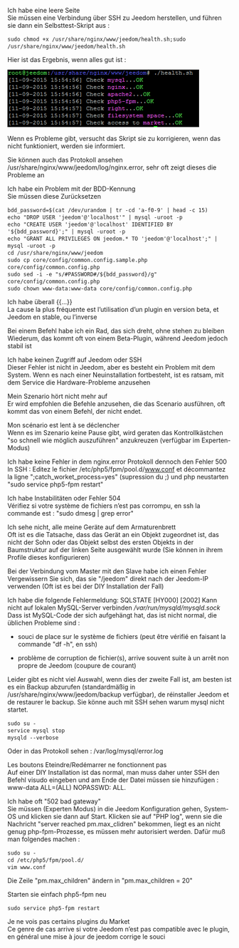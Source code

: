 Ich habe eine leere Seite  
Sie müssen eine Verbindung über SSH zu Jeedom herstellen, und führen sie dann ein Selbsttest-Skript aus :

<!-- -->

    sudo chmod +x /usr/share/nginx/www/jeedom/health.sh;sudo /usr/share/nginx/www/jeedom/health.sh

Hier ist das Ergebnis, wenn alles gut ist :

![](../images/depannage.png)

Wenn es Probleme gibt, versucht das Skript sie zu korrigieren, wenn das nicht funktioniert, werden sie informiert.

Sie können auch das Protokoll ansehen /usr/share/nginx/www/jeedom/log/nginx.error, sehr oft zeigt dieses die Probleme an

Ich habe ein Problem mit der BDD-Kennung  
Sie müssen diese Zurücksetzen

<!-- -->

    bdd_password=$(cat /dev/urandom | tr -cd 'a-f0-9' | head -c 15)
    echo "DROP USER 'jeedom'@'localhost'" | mysql -uroot -p
    echo "CREATE USER 'jeedom'@'localhost' IDENTIFIED BY '${bdd_password}';" | mysql -uroot -p
    echo "GRANT ALL PRIVILEGES ON jeedom.* TO 'jeedom'@'localhost';" | mysql -uroot -p
    cd /usr/share/nginx/www/jeedom
    sudo cp core/config/common.config.sample.php core/config/common.config.php
    sudo sed -i -e "s/#PASSWORD#/${bdd_password}/g" core/config/common.config.php
    sudo chown www-data:www-data core/config/common.config.php

Ich habe überall {{…}}  
La cause la plus fréquente est l’utilisation d’un plugin en version beta, et Jeedom en stable, ou l’inverse

Bei einem Befehl habe ich ein Rad, das sich dreht, ohne stehen zu bleiben  
Wiederum, das kommt oft von einem Beta-Plugin, während Jeedom jedoch stabil ist

Ich habe keinen Zugriff auf Jeedom oder SSH  
Dieser Fehler ist nicht in Jeedom, aber es besteht ein Problem mit dem System. Wenn es nach einer Neuinstallation fortbesteht, ist es ratsam, mit dem Service die Hardware-Probleme anzusehen

Mein Szenario hört nicht mehr auf  
Er wird empfohlen die Befehle anzusehen, die das Scenario ausführen, oft kommt das von einem Befehl, der nicht endet.

Mon scénario est lent à se déclencher  
Wenn es im Szenario keine Pause gibt, wird geraten das Kontrollkästchen "so schnell wie möglich auszuführen" anzukreuzen (verfügbar im Experten-Modus)

Ich habe keine Fehler in dem nginx.error Protokoll dennoch den Fehler 500  
In SSH : Editez le fichier /etc/php5/fpm/pool.d/www.conf et décommantez la ligne ";catch\_worket\_process=yes" (supression du ;) und php neustarten "sudo service php5-fpm restart"

Ich habe Instabilitäten oder Fehler 504  
Vérifiez si votre système de fichiers n’est pas corrompu, en ssh la commande est : "sudo dmesg | grep error"

Ich sehe nicht, alle meine Geräte auf dem Armaturenbrett  
Oft ist es die Tatsache, dass das Gerät an ein Objekt zugeordnet ist, das nicht der Sohn oder das Objekt selbst des ersten Objekts in der Baumstruktur auf der linken Seite ausgewählt wurde (Sie können in ihrem Profile dieses konfigurieren)

Bei der Verbindung vom Master mit den Slave habe ich einen Fehler  
Vergewissern Sie sich, das sie "/jeedom" direkt nach der Jeedom-IP verwenden (Oft ist es bei der DIY Installation der Fall)

Ich habe die folgende Fehlermeldung: SQLSTATE [HY000] [2002] Kann nicht auf lokalen MySQL-Server verbinden */var/run/mysqld/mysqld.sock*  
Dass ist MySQL-Code der sich aufgehängt hat, das ist nicht normal, die üblichen Probleme sind :

-   souci de place sur le système de fichiers (peut être vérifié en faisant la commande "df -h", en ssh)

-   problème de corruption de fichier(s), arrive souvent suite à un arrêt non propre de Jeedom (coupure de courant)

Leider gibt es nicht viel Auswahl, wenn dies der zweite Fall ist, am besten ist es ein Backup abzurufen (standardmäßig in /usr/share/nginx/www/jeedom/backup verfügbar), de réinstaller Jeedom et de restaurer le backup. Sie könne auch mit SSH sehen warum mysql nicht startet.

    sudo su -
    service mysql stop
    mysqld --verbose

Oder in das Protokoll sehen : /var/log/mysql/error.log

Les boutons Eteindre/Redémarrer ne fonctionnent pas  
Auf einer DIY Installation ist das normal, man muss daher unter SSH den Befehl visudo eingeben und am Ende der Datei müssen sie hinzufügen : www-data ALL=(ALL) NOPASSWD: ALL.

Ich habe oft "502 bad gateway"  
Sie müssen (Experten Modus) in die Jeedom Konfiguration gehen, System-OS und klicken sie dann auf Start. Klicken sie auf "PHP log", wenn sie die Nachricht "server reached pm.max\_clidren" bekommen, liegt es an nicht genug php-fpm-Prozesse, es müssen mehr autorisiert werden. Dafür muß man folgendes machen :

<!-- -->

    sudo su -
    cd /etc/php5/fpm/pool.d/
    vim www.conf

Die Zeile "pm.max\_children" ändern in "pm.max\_children = 20"

Starten sie einfach php5-fpm neu

    sudo service php5-fpm restart

Je ne vois pas certains plugins du Market  
Ce genre de cas arrive si votre Jeedom n’est pas compatible avec le plugin, en général une mise à jour de jeedom corrige le souci


